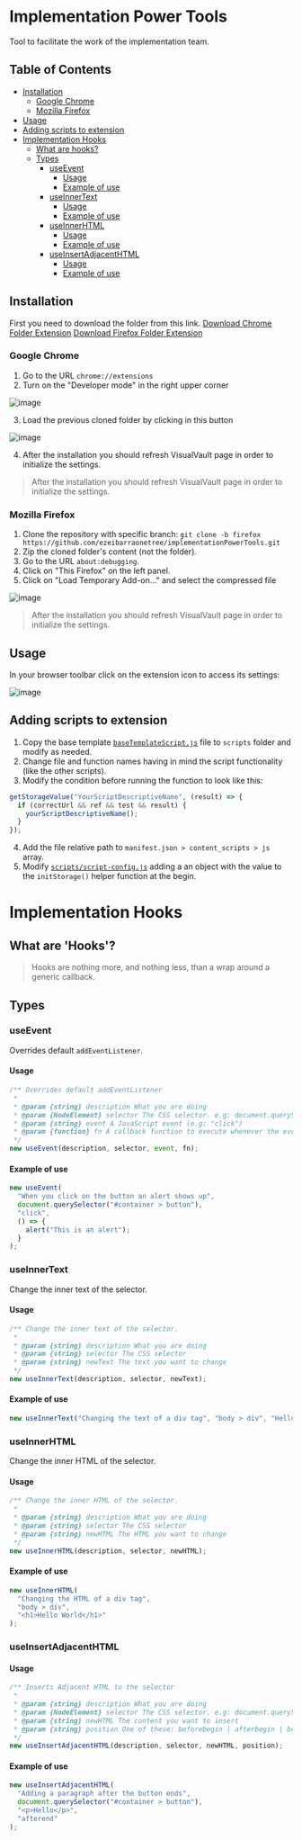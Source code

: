 # Implementation Power Tools

Tool to facilitate the work of the implementation team.

## Table of Contents

- [Installation](#installation)
  - [Google Chrome](#google-chrome)
  - [Mozilla Firefox](#mozilla-firefox)
- [Usage](#usage)
- [Adding scripts to extension](#adding-scripts-to-extension)
- [Implementation Hooks](#implementation-hooks)
  - [What are hooks?](#what-are-hooks)
  - [Types](#types)
    - [useEvent](#useevent)
      - [Usage](#usage-1)
      - [Example of use](#example-of-use)
    - [useInnerText](#useinnertext)
      - [Usage](#usage-2)
      - [Example of use](#example-of-use-1)
    - [useInnerHTML](#useinnerhtml)
      - [Usage](#usage-3)
      - [Example of use](#example-of-use-2)
    - [useInsertAdjacentHTML](#useinsertadjacenthtml)
      - [Usage](#usage-4)
      - [Example of use](#example-of-use-3)

## Installation

First you need to download the folder from this link.
[Download Chrome Folder Extension](https://github.com/ezeibarraonetree/implementationPowerTools/archive/refs/heads/main-chrome.zip)
[Download Firefox Folder Extension](https://github.com/ezeibarraonetree/implementationPowerTools/archive/refs/heads/main-chrome.zip)

### Google Chrome

1. Go to the URL `chrome://extensions`
2. Turn on the "Developer mode" in the right upper corner

![image](https://user-images.githubusercontent.com/109621179/191979674-4961f77d-fcc5-4116-869d-d0b4b6bc1799.png)

3. Load the previous cloned folder by clicking in this button

![image](https://user-images.githubusercontent.com/109621179/191980019-fc4bdcea-5b67-49ba-b8e2-419ebeb738a9.png)

4. After the installation you should refresh VisualVault page in order to initialize the settings.

> After the installation you should refresh VisualVault page in order to initialize the settings.

### Mozilla Firefox

1. Clone the repository with specific branch: `git clone -b firefox https://github.com/ezeibarraonetree/implementationPowerTools.git`
2. Zip the cloned folder's content (not the folder).
3. Go to the URL `about:debugging`.
4. Click on "This Firefox" on the left panel.
5. Click on "Load Temporary Add-on..." and select the compressed file

![image](https://user-images.githubusercontent.com/109621179/193043025-753fe0c2-aec6-4c69-be5d-e6af5054b7f3.png)

> After the installation you should refresh VisualVault page in order to initialize the settings.

## Usage

In your browser toolbar click on the extension icon to access its settings:

![image](https://user-images.githubusercontent.com/109621179/192633777-4abfe977-2bd8-42dd-be46-6ee02f1c2500.png)

## Adding scripts to extension

1. Copy the base template [`baseTemplateScript.js`](https://github.com/ezeibarraonetree/implementationPowerTools/blob/main/baseTemplateScript.js) file to `scripts` folder and modify as needed.
2. Change file and function names having in mind the script functionality (like the other scripts).
3. Modify the condition before running the function to look like this:

```js
getStorageValue("YourScriptDescriptiveName", (result) => {
  if (correctUrl && ref && test && result) {
    yourScriptDescriptiveName();
  }
});
```

4. Add the file relative path to `manifest.json > content_scripts > js` array.
5. Modify [`scripts/script-config.js`](https://github.com/ezeibarraonetree/implementationPowerTools/blob/main/scripts/script-config.js) adding a an object with the value to the `initStorage()` helper function at the begin.

# Implementation Hooks

## What are 'Hooks'?

> Hooks are nothing more, and nothing less, than a wrap around a generic callback.

## Types

### useEvent

Overrides default `addEventListener`.

#### Usage

```js
/** Overrides default addEventListener
 *
 * @param {string} description What you are doing
 * @param {NodeElement} selector The CSS selector. e.g: document.querySelector("#container > button")
 * @param {string} event A JavaScript event (e.g: "click")
 * @param {function} fn A callback function to execute whenever the event occurs
 */
new useEvent(description, selector, event, fn);
```

#### Example of use

```js
new useEvent(
  "When you click on the button an alert shows up",
  document.querySelector("#container > button"),
  "click",
  () => {
    alert("This is an alert");
  }
);
```

### useInnerText

Change the inner text of the selector.

#### Usage

```js
/** Change the inner text of the selector.
 *
 * @param {string} description What you are doing
 * @param {string} selector The CSS selector
 * @param {string} newText The text you want to change
 */
new useInnerText(description, selector, newText);
```

#### Example of use

```js
new useInnerText("Changing the text of a div tag", "body > div", "Hello World");
```

### useInnerHTML

Change the inner HTML of the selector.

#### Usage

```js
/** Change the inner HTML of the selector.
 *
 * @param {string} description What you are doing
 * @param {string} selector The CSS selector
 * @param {string} newHTML The HTML you want to change
 */
new useInnerHTML(description, selector, newHTML);
```

#### Example of use

```js
new useInnerHTML(
  "Changing the HTML of a div tag",
  "body > div",
  "<h1>Hello World</h1>"
);
```

### useInsertAdjacentHTML

#### Usage

```js
/** Inserts Adjacent HTML to the selector
 *
 * @param {string} description What you are doing
 * @param {NodeElement} selector The CSS selector. e.g: document.querySelector("#container > button")
 * @param {string} newHTML The content you want to insert
 * @param {string} position One of these: beforebegin | afterbegin | beforeend | afterend
 */
new useInsertAdjacentHTML(description, selector, newHTML, position);
```

#### Example of use

```js
new useInsertAdjacentHTML(
  "Adding a paragraph after the button ends",
  document.querySelector("#container > button"),
  "<p>Hello</p>",
  "afterend"
);
```
